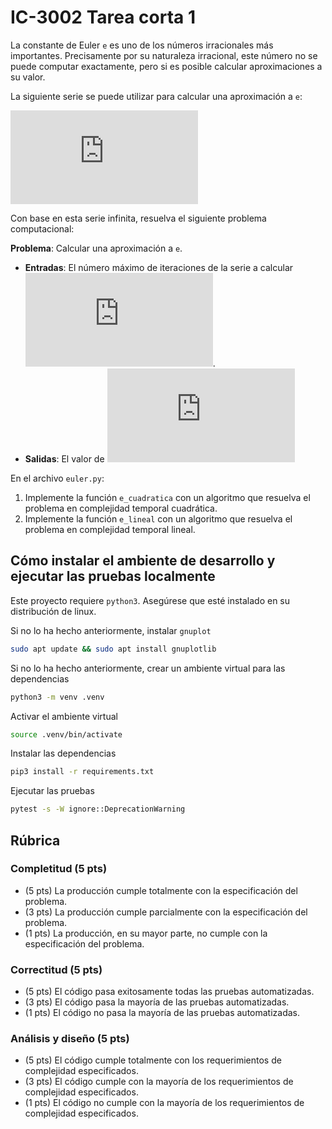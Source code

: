 # IC-3002 Tarea corta 1

La constante de Euler `e` es uno de los números irracionales más importantes. Precisamente por su naturaleza irracional, este número no se puede computar exactamente, pero si es posible calcular aproximaciones a su valor.

La siguiente serie se puede utilizar para calcular una aproximación a `e`:

[//]: # (e \approx \sum_{i=0}^{\infty} \frac{1}{i!} = 1 + 1 + \frac{1}{2!} + \frac{1}{3!} + \cdots)

![equation](https://latex.codecogs.com/png.latex?e%20%5Capprox%20%5Csum_%7Bi%3D0%7D%5E%7B%5Cinfty%7D%20%5Cfrac%7B1%7D%7Bi%21%7D%20%3D%201%20&plus;%201%20&plus;%20%5Cfrac%7B1%7D%7B2%21%7D%20&plus;%20%5Cfrac%7B1%7D%7B3%21%7D%20&plus;%20%5Ccdots)

Con base en esta serie infinita, resuelva el siguiente problema computacional:

**Problema**: Calcular una aproximación a `e`.
* **Entradas**: El número máximo de iteraciones de la serie a calcular ![n perteneciente a los naturales](https://latex.codecogs.com/png.latex?n%20%5Cin%20%5Cmathbb%7BN%7D).
* **Salidas**: El valor de ![la sumatoria desde 0 hasta n de 1/i!](https://latex.codecogs.com/png.latex?%5Csum_%7Bi%3D0%7D%5E%7Bn%7D%20%5Cfrac%7B1%7D%7Bi%21%7D)

En el archivo `euler.py`:

1. Implemente la función `e_cuadratica` con un algoritmo que resuelva el problema en complejidad temporal cuadrática.
2. Implemente la función `e_lineal` con un algoritmo que resuelva el problema en complejidad temporal lineal.

## Cómo instalar el ambiente de desarrollo y ejecutar las pruebas localmente

Este proyecto requiere `python3`. Asegúrese que esté instalado en su distribución de linux.

Si no lo ha hecho anteriormente, instalar `gnuplot`

```bash
sudo apt update && sudo apt install gnuplotlib
```

Si no lo ha hecho anteriormente, crear un ambiente virtual para las dependencias

```bash
python3 -m venv .venv
```

Activar el ambiente virtual

```bash
source .venv/bin/activate
```

Instalar las dependencias

```bash
pip3 install -r requirements.txt
```

Ejecutar las pruebas

```bash
pytest -s -W ignore::DeprecationWarning
```

## Rúbrica

### Completitud (5 pts)

* (5 pts) La producción cumple totalmente con la especificación del problema.
* (3 pts) La producción cumple parcialmente con la especificación del problema.
* (1 pts) La producción, en su mayor parte, no cumple con la especificación del problema.

### Correctitud (5 pts)

* (5 pts) El código pasa exitosamente todas las pruebas automatizadas.
* (3 pts) El código pasa la mayoría de las pruebas automatizadas.
* (1 pts) El código no pasa la mayoría de las pruebas automatizadas.

### Análisis y diseño (5 pts)

* (5 pts) El código cumple totalmente con los requerimientos de complejidad especificados.
* (3 pts) El código cumple con la mayoría de los requerimientos de complejidad especificados.
* (1 pts) El código no cumple con la mayoría de los requerimientos de complejidad especificados.
